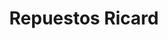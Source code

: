 ---
title: "Repuestos Ricard"
url: /puerto-la-cruz/repuestos-ricard/
shop: piezas de automóviles
---
